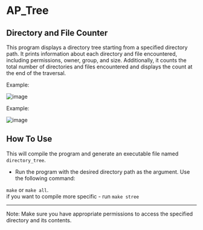 # AP_Tree

## Directory and File Counter

This program displays a directory tree starting from a specified directory path. It prints information about each directory and file encountered, including permissions, owner, group, and size. Additionally, it counts the total number of directories and files encountered and displays the count at the end of the traversal.

Example:

![image](https://github.com/SappirBo/AP_Tree/assets/92790326/bd6ebedf-96d4-428a-bd0f-b04125b38d60)

Example:

![image](https://github.com/SappirBo/AP_Tree/assets/92790326/4c6c8fcf-799f-4aff-a296-cd2ec2637474)

## How To Use


This will compile the program and generate an executable file named `directory_tree`.

* Run the program with the desired directory path as the argument. Use the following command:

`make` or `make all`. <br/>
if  you want to compile more specific - run `make stree`



-----

Note: Make sure you have appropriate permissions to access the specified directory and its contents.
